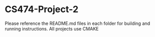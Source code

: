 # CS474-Project-2
Please reference the README.md files in each folder for building and running instructions.
All projects use CMAKE
